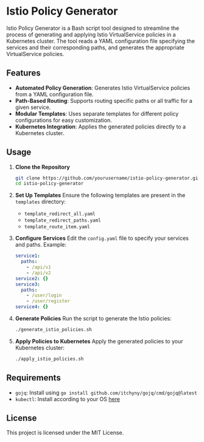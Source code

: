 # Istio Policy Generator

Istio Policy Generator is a Bash script tool designed to streamline the process of generating and applying Istio VirtualService policies in a Kubernetes cluster. The tool reads a YAML configuration file specifying the services and their corresponding paths, and generates the appropriate VirtualService policies.

## Features

- **Automated Policy Generation**: Generates Istio VirtualService policies from a YAML configuration file.
- **Path-Based Routing**: Supports routing specific paths or all traffic for a given service.
- **Modular Templates**: Uses separate templates for different policy configurations for easy customization.
- **Kubernetes Integration**: Applies the generated policies directly to a Kubernetes cluster.

## Usage

1. **Clone the Repository**
   ```sh
   git clone https://github.com/yourusername/istio-policy-generator.git
   cd istio-policy-generator
   ```

2. **Set Up Templates**
   Ensure the following templates are present in the `templates` directory:
   - `template_redirect_all.yaml`
   - `template_redirect_paths.yaml`
   - `template_route_item.yaml`

3. **Configure Services**
   Edit the `config.yaml` file to specify your services and paths. Example:
   ```yaml
   service1:
     paths:
       - /api/v1
       - /api/v2
   service2: {}
   service3:
     paths:
       - /user/login
       - /user/register
   service4: {}
   ```

4. **Generate Policies**
   Run the script to generate the Istio policies:
   ```sh
   ./generate_istio_policies.sh
   ```

5. **Apply Policies to Kubernetes**
   Apply the generated policies to your Kubernetes cluster:
   ```sh
   ./apply_istio_policies.sh
   ```

## Requirements

- `gojq`: Install using `go install github.com/itchyny/gojq/cmd/gojq@latest`
- `kubectl`: Install according to your OS [here](https://kubernetes.io/docs/tasks/tools/install-kubectl/)

## License

This project is licensed under the MIT License.
